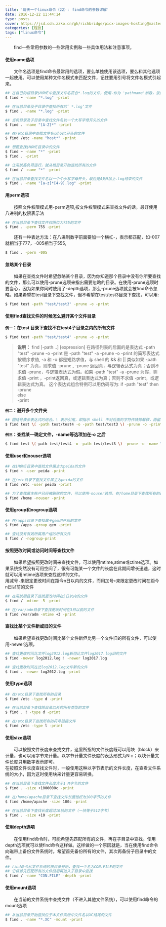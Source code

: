 ```yaml
---
title: '每天一个linux命令（22）: find命令的参数详解'
date: 2016-12-22 11:44:14
type: posts
cover: https://jsd.cdn.zzko.cn/gh/richbridge/picx-images-hosting@master/thumbnail/audit.avif
categories: [程技]
tags: ["linux命令"]
---
```

　　find一些常用参数的一些常用实例和一些具体用法和注意事项。
<!--more -->
#### 使用name选项
　　文件名选项是find命令最常用的选项，要么单独使用该选项，要么和其他选项一起使用。可以使用某种文件名模式来匹配文件，记住要用引号将文件名模式引起来。
```bash
## 在自己的根目录$HOME中查找文件名符合*.log的文件，使用~作为 'pathname'参数，波浪号~代表了你的$HOME目录。
$ find ~ -name "*.log" -print

## 在当前目录及子目录中查找所有的‘ *.log‘文件
$ find . -name "*.log" -print

## 当前目录及子目录中查找文件名以一个大写字母开头的文件
$ find . -name "[A-Z]*" -print

## 在/etc目录中查找文件名以host开头的文件
$ find /etc -name "host*" -print

## 想要查找$HOME目录中的文件
$ find ~ -name "*" -print
$ find . -print

## 让系统高负荷运行，就从根目录开始查找所有的文件
$ find / -name "*" -print

## 在当前目录查找文件名以一个个小写字母开头，最后是4到9加上.log结束的文件
$ find . -name "[a-z]*[4-9].log" -print
```

#### 用perm选项
　　按照文件权限模式用-perm选项,按文件权限模式来查找文件的话。最好使用八进制的权限表示法
```bash
## 在当前目录下查找文件权限位为755的文件
$ find . -perm 755 -print
```
　　还有一种表达方法：在八进制数字前面要加一个横杠-，表示都匹配，如-007就相当于777，-005相当于555,
```bash
$ find . -perm -005
```

#### 忽略某个目录
　　如果在查找文件时希望忽略某个目录，因为你知道那个目录中没有你所要查找的文件，那么可以使用-prune选项来指出需要忽略的目录。在使用-prune选项时要当心，因为如果你同时使用了-depth选项，那么-prune选项就会被find命令忽略。如果希望在test目录下查找文件，但不希望在test/test3目录下查找，可以用:
```bash
$ find test -path "test/test3" -prune -o -print
```
#### 使用find查找文件的时候怎么避开某个文件目录
**`例一`：在test 目录下查找不在test4子目录之内的所有文件**
```bash
$ find test -path "test/test4" -prune -o -print
```
>**说明：**
find [-path ..] [expression]
在路径列表的后面的是表达式
-path "test" -prune -o -print 是 -path "test" -a -prune -o -print 的简写表达式按顺序求值, -a 和 -o 都是短路求值，与 shell 的 && 和 || 类似如果
-path "test" 为真，则求值 -prune , -prune 返回真，与逻辑表达式为真；否则不求值 -prune，与逻辑表达式为假。如果 -path "test" -a -prune 为假，则求值 -print ，-print返回真，或逻辑表达式为真；否则不求值 -print，或逻辑表达式为真。
这个表达式组合特例可以用伪码写为:
if -path "test" then  
-prune  
else  
-print  

**`例二`：避开多个文件夹**
```bash
## 圆括号表示表达式的结合。\ 表示引用，即指示 shell 不对后面的字符作特殊解释，而留给 find 命令去解释其意义
$ find test \( -path test/test4 -o -path test/test3 \) -prune -o -print
```
**`例三`：查找某一确定文件，-name等选项加在-o 之后**
```bash
$ find test \(-path test/test4 -o -path test/test3 \) -prune -o -name "*.log" -print
```
#### 使用user和nouser选项
```bash
## 在$HOME目录中查找文件属主为peida的文件
$ find ~ -user peida -print

## 在/etc目录下查找文件属主为peida的文件
$ find /etc -user peida -print

## 为了查找属主帐户已经被删除的文件，可以使用-nouser选项。在/home目录下查找所有的这类文件
$ find /home -nouser -print
```
#### 使用group和nogroup选项
```bash
## 在/apps目录下查找属于gem用户组的文件
$ find /apps -group gem -print

## 查找没有有效所属用户组的所有文件
$ find / -nogroup-print

```
#### 按照更改时间或访问时间等查找文件
　　如果希望按照更改时间来查找文件，可以使用mtime,atime或ctime选项。如果系统突然没有可用空间了，很有可能某一个文件的长度在此期间增长迅速，这时就可以用mtime选项来查找这样的文件。  
用减号`-`来限定更改时间在距今n日以内的文件，而用加号`+`来限定更改时间在距今n日以前的文件
```bash
## 在系统根目录下查找更改时间在5日以内的文件
$ find / -mtime -5 -print

## 在/var/adm目录下查找更改时间在3日以前的文件
$ find /var/adm -mtime +3 -print
```
#### 查找比某个文件新或旧的文件
　　如果希望查找更改时间比某个文件新但比另一个文件旧的所有文件，可以使用-newer选项。
```bash
## 查找更改时间比文件log2012.log新但比文件log2017.log旧的文件
$ find -newer log2012.log ! -newer log2017.log

## 查找更改时间在比log2012.log文件新的文件
$ find . -newer log2012.log -print

```
#### 使用type选项
```bash
## 在/etc目录下查找所有的目录
$ find /etc -type d -print

## 在当前目录下查找除目录以外的所有类型的文件
$ find . ! -type d -print

## 在/etc目录下查找所有的符号链接文件
$ find /etc -type l -print
```
#### 使用size选项
　　可以按照文件长度来查找文件，这里所指的文件长度既可以用块（block）来计量，也可以用字节来计量。以字节计量文件长度的表达形式为N c；以块计量文件长度只用数字表示即可。  
在按照文件长度查找文件时，一般使用这种以字节表示的文件长度，在查看文件系统的大小，因为这时使用块来计量更容易转换。
```bash
## 在当前目录下查找文件长度大于1 M字节的文件
$ find . -size +1000000c -print

## 在/home/apache目录下查找文件长度恰好为100字节的文件
$ find /home/apache -size 100c -print

## 在当前目录下查找长度超过10块的文件（一块等于512字节）
$ find . -size +10 -print
```
#### 使用depth选项
　　在使用find命令时，可能希望先匹配所有的文件，再在子目录中查找。使用depth选项就可以使find命令这样做。这样做的一个原因就是，当在使用find命令向磁带上备份文件系统时，希望首先备份所有的文件，其次再备份子目录中的文件。
```bash
## find命令从文件系统的根目录开始，查找一个名为CON.FILE的文件
## 它将首先匹配所有的文件然后再进入子目录中查找
$ find / -name "CON.FILE" -depth -print
```
#### 使用mount选项
　　在当前的文件系统中查找文件（不进入其他文件系统），可以使用find命令的mount选项
```bash
## 从当前目录开始查找位于本文件系统中文件名以XC结尾的文件
$ find . -name "*.XC" -mount -print
```
